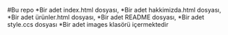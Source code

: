 #Bu repo 
*Bir adet index.html dosyası,
*Bir adet hakkimizda.html dosyası,
*Bir adet ürünler.html dosyası,
*Bir adet README dosyası,
*Bir adet style.ccs dosyası
*Bir adet images klasörü
içermektedir